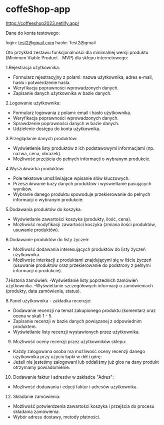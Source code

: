 # coffeShop-app

https://coffeeshop2023.netlify.app/

Dane do konta testowego: 

login: test2@gmail.com 
hasło: Test2@gmail

Oto przykład zestawu funkcjonalności dla minimalnej wersji produktu (Minimum Viable Product - MVP) dla sklepu internetowego:

1.Rejestracja użytkownika:
- Formularz rejestracyjny z polami: nazwa użytkownika, adres e-mail, hasło i potwierdzenie hasła.
- Weryfikacja poprawności wprowadzonych danych.
- Zapisanie danych użytkownika w bazie danych.

2.Logowanie użytkownika:
- Formularz logowania z polami: email i hasło użytkownika.
- Weryfikacja poprawności wprowadzonych danych.
- Sprawdzenie poprawności danych w bazie danych.
- Udzielenie dostępu do konta użytkownika.

3.Przeglądanie danych produktów:
- Wyświetlenie listy produktów z ich podstawowymi informacjami (np. nazwa, cena, obrazek).
- Możliwość przejścia do pełnych informacji o wybranym produkcie.

4.Wyszukiwarka produktów:
- Pole tekstowe umożliwiające wpisanie słów kluczowych.
- Przeszukiwanie bazy danych produktów i wyświetlanie pasujących wyników.
- Wybranie danego produktu spowoduje przekierowanie do pełnych informacji o wybranym produkcie:

5.Dodawania produktów do koszyka.
- Wyświetlanie zawartości koszyka (produkty, ilość, cena).
- Możliwość modyfikacji zawartości koszyka (zmiana ilości produktów, usuwanie produktów).

6.Dodawanie produktów do listy życzeń:
- Możliwość dodawania interesujących produktów do listy życzeń użytkownika.
- Możliwośc interkacji z produktami znajdującymi się w liście życzeń (usuwanie produktów oraz przekierowanie do podstrony z pełnymi informacji o produkcie).

7.Historia zamówień:
-Wyświetlanie listy poprzednich zamówień użytkownika.
-Wyświetlanie szczegółowych informacji o zamówieniach (produkty, data zamówienia, status).

8.Panel użytkownika - zakładka recenzje:
- Dodawanie recenzji na temat zakupionego produktu (komentarz oraz ocena w skali 1 - 5.
- Zapisanie recenzji w bazie danych powiązanej z odpowiednim produktem.
- Wyświetlanie listy recenzji wystawionych przez użytkownika.

9. Możliwość oceny recenzji przez użytkowników sklepu:
- Każdy zalogowana osoba ma możliwość oceny recenzji danego użytkownika przy użyciu łapki w dół i górę:
- Jeżeli nie jesteśmy zalogowani lub oddaliśmy już glos na dany produkt otrzymamy powiadomienie. 

10. Dodawanie faktur i adresów w zakładce "Adres":
- Możliwość dodawania i edycji faktur i adresów użytkownika.

12. Składanie zamówienia:
- Możliwość potwierdzenia zawartości koszyka i przejścia do procesu składania zamówienia.
- Wybór adresu dostawy, metody płatności.
